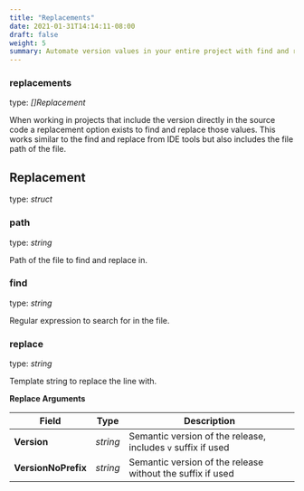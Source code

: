 ```yaml
---
title: "Replacements"
date: 2021-01-31T14:14:11-08:00
draft: false
weight: 5
summary: Automate version values in your entire project with find and replace options.
---
```


### replacements
type: _[]Replacement_

When working in projects that include the version directly in the source code a replacement option exists to find and replace those values.
This works similar to the find and replace from IDE tools but also includes the file path of the file.

## Replacement
type: _struct_

### path
type: _string_

Path of the file to find and replace in.

### find
type: _string_

Regular expression to search for in the file.

### replace
type: _string_

Template string to replace the line with.

**Replace Arguments**

| Field | Type | Description |
| --- | --- | --- |
| **Version** | _string_ | Semantic version of the release, includes `v` suffix if used |
| **VersionNoPrefix** | _string_ | Semantic version of the release without the suffix if used |
